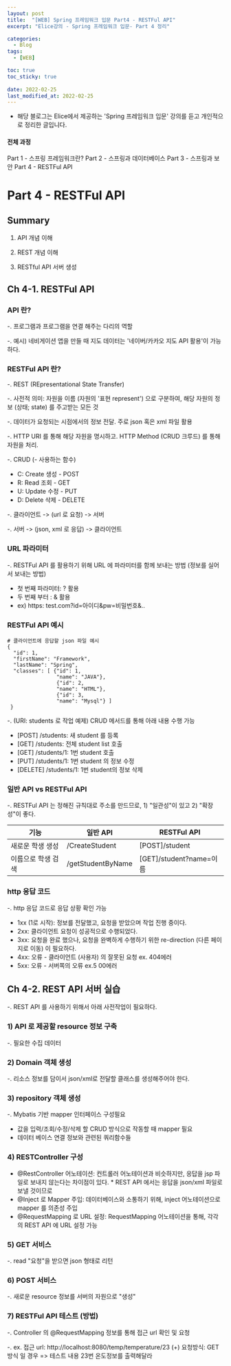 ```yaml
---
layout: post
title:  "[WEB] Spring 프레임워크 입문 Part4 - RESTFul API"
excerpt: "Elice강의 - Spring 프레임워크 입문- Part 4 정리"

categories:
  - Blog
tags:
  - [WEB]

toc: true
toc_sticky: true
 
date: 2022-02-25
last_modified_at: 2022-02-25
---
```


* 해당 블로그는 Elice에서 제공하는 'Spring 프레임워크 입문' 강의를 듣고 개인적으로 정리한 글입니다.

#### 전체 과정
Part 1 - 스프링 프레임워크란?
Part 2 - 스프링과 데이터베이스
Part 3 - 스프링과 보안
Part 4 - RESTFul API

# Part 4 - RESTFul API
## Summary
1) API 개념 이해

2) REST 개념 이해

3) RESTful API 서버 생성


## Ch 4-1. RESTFul API
### API 란?
-. 프로그램과 프로그램을 연결 해주는 다리의 역할

-. 예시) 네비게이션 앱을 만들 때 지도 데이터는 '네이버/카카오 지도 API 활용'이 가능하다.

### RESTFul API 란?
-. REST (REpresentational State Transfer) 

-. 사전적 의미: 자원을 이름 (자원의 '표현 represent') 으로 구분하여, 해당 자원의 정보 (상태; state) 를 주고받는 모든 것

-. 데이터가 요청되는 시점에서의 정보 전달. 주로 json 혹은 xml 파일 활용

-. HTTP URI 를 통해 해당 자원을 명시하고. HTTP Method (CRUD 크루드) 를 통해 자원을 처리.

-. CRUD (- 사용하는 함수)
* C: Create 생성 - POST 
* R: Read 조회 - GET
* U: Update 수정 - PUT
* D: Delete 삭제 - DELETE

-. 클라이언트 -> (url 로 요청) -> 서버 

-. 서버 -> (json, xml 로 응답) -> 클라이언트

### URL 파라미터
-. RESTFul API 를 활용하기 위해 URL 에 파라미터를 함께 보내는 방법 (정보를 실어서 보내는 방법)

* 첫 번째 파라미터: ? 활용
* 두 번째 부터 : & 활용
* ex) https: test.com?id=아이디&pw=비밀번호&..

### RESTFul API 예시
```
# 클라이언트에 응답할 json 파일 예시
{
  "id": 1,
  "firstName": "Framework",
  "lastName": "Spring",
  "classes": [ {"id": 1,
                "name": "JAVA"},
                {"id": 2,
                "name": "HTML"},
                {"id": 3,
                "name": "Mysql"} ]
 }
 ```
 
 -. (URI: students 로 작업 예제) CRUD 메서드를 통해 아래 내용 수행 가능
 * [POST] /students: 새 student 를 등록
 * [GET] /students: 전체 student list 호출
 * [GET] /students/1: 1번 student 호출
 * [PUT] /students/1: 1번 student 의 정보 수정
 * [DELETE] /students/1: 1번 student의 정보 삭제

### 일반 API vs RESTFul API
-. RESTFul API 는 정해진 규칙대로 주소를 만드므로, 1) "일관성"이 있고 2) "확장성"이 좋다.

|기능|일반 API|RESTFul API|
|------|---|---|
|새로운 학생 생성|/CreateStudent|[POST]/student|
|이름으로 학생 검색|/getStudentByName|[GET]/student?name=이름|

### http 응답 코드
-. http 응답 코드로 응답 상황 확인 가능

* 1xx (1로 시작): 정보를 전달했고, 요청을 받았으며 작업 진행 중이다.
* 2xx: 클라이언트 요청이 성공적으로 수행되었다. 
* 3xx: 요청을 완료 했으나, 요청을 완벽하게 수행하기 위한 re-direction (다른 페이지로 이동) 이 필요하다.
* 4xx: 오류 - 클라이언트 (사용자) 의 잘못된 요청 ex. 404에러
* 5xx: 오류 - 서버쪽의 오류 ex.5 00에러


## Ch 4-2. REST API 서버 실습
-. REST API 를 사용하기 위해서 아래 사전작업이 필요하다.

### 1) API 로 제공할 resource 정보 구축
-. 필요한 수집 데이터

### 2) Domain 객체 생성
-. 리소스 정보를 담이서 json/xml로 전달할 클래스를 생성해주어야 한다.

### 3) repository 객체 생성
-. Mybatis 기반 mapper 인터페이스 구성필요

* 값을 입력/조회/수정/삭제 할 CRUD 방식으로 작동할 때 mapper 필요
* 데이터 베이스 연결 정보와 관련된 쿼리함수들

### 4) RESTController 구성
* @RestController 어노테이션: 컨트롤러 어노테이션과 비슷하지만, 응답을 jsp 파일로 보내지 않는다는 차이점이 있다. * REST API 에서는 응답을 json/xml 파일로 보낼 것이므로
* @Inject 로 Mapper 주입: 데이터베이스와 소통하기 위해, inject 어노테이션으로 mapper 를 의존성 주입
* @RequestMapping 로 URL 설정: RequestMapping 어노테이션을 통해, 각각의 REST API 에 URL 설정 가능

### 5) GET 서비스
-. read "요청"을 받으면 json 형태로 리턴

### 6) POST 서비스
-. 새로운 resource 정보를 서버의 자원으로 "생성"

### 7) RESTFul API 테스트 (방법)
-. Controller 의 @RequestMapping 정보를 통해 접근 url 확인 및 요청

-. ex. 접근 url: http://localhost:8080/temp/temperature/23 (+) 요청방식: GET 방식 일 경우 => 테스트 내용  23번 온도정보를 출력해달라


